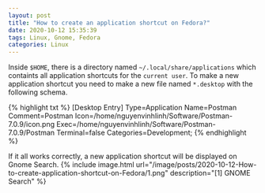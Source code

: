 ```yaml
---
layout: post
title: "How to create an application shortcut on Fedora?"
date: 2020-10-12 15:35:39
tags: Linux, Gnome, Fedora
categories: Linux
---
```



Inside `$HOME`, there is a directory named `~/.local/share/applications` which containts all application shortcuts for the `current user`.
To make a new application shortcut you need to make a new file named `*.desktop` with the following schema.

{% highlight txt %}
[Desktop Entry]
Type=Application
Name=Postman
Comment=Postman
Icon=/home/nguyenvinhlinh/Software/Postman-7.0.9/icon.png
Exec=/home/nguyenvinhlinh/Software/Postman-7.0.9/Postman
Terminal=false
Categories=Development;
{% endhighlight %}

If it all works correctly, a new application shortcut will be displayed on Gnome Search.
{% include image.html url="/image/posts/2020-10-12-How-to-create-application-shortcut-on-Fedora/1.png" description="[1] GNOME Search" %}

